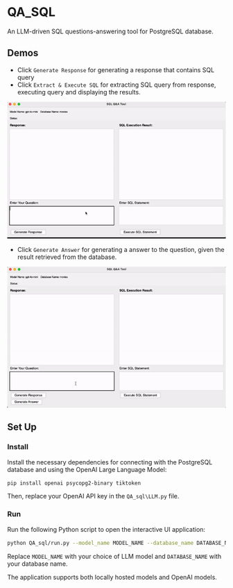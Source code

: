 # QA_SQL
An LLM-driven SQL questions-answering tool for PostgreSQL database. 

## Demos
- Click `Generate Response` for generating a response that contains SQL query
- Click `Extract & Execute SQL` for extracting SQL query from response, executing query and displaying the results. 

![Demos Example 1](assets/videos/demos_1.gif)

- Click `Generate Answer` for generating a answer to the question, given the result retrieved from the database.

![Demos Example 2](assets/videos/demos_2.gif)

## Set Up

### Install

Install the necessary dependencies for connecting with the PostgreSQL database and using the OpenAI Large Language Model:

```bash
pip install openai psycopg2-binary tiktoken
```

Then, replace your OpenAI API key in the `QA_sql\LLM.py` file.

### Run

Run the following Python script to open the interactive UI application:

```bash
python QA_sql/run.py --model_name MODEL_NAME --database_name DATABASE_NAME
```

Replace `MODEL_NAME` with your choice of LLM model and `DATABASE_NAME` with your database name. 

The application supports both locally hosted models and OpenAI models.

